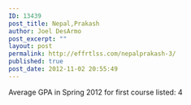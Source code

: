 ```yaml
---
ID: 13439
post_title: Nepal,Prakash
author: Joel DesArmo
post_excerpt: ""
layout: post
permalink: http://effrtlss.com/nepalprakash-3/
published: true
post_date: 2012-11-02 20:55:49
---
```

<p>Average GPA in Spring 2012 for first course listed: 4</p>